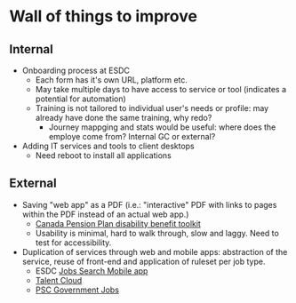 # Wall of things to improve

## Internal 

* Onboarding process at ESDC
  * Each form has it's own URL, platform etc.
  * May take multiple days to have access to service or tool (indicates a potential for automation)
  * Training is not tailored to individual user's needs or profile: may already have done the same training, why redo?
    * Journey mappging and stats would be useful: where does the employe come from? Internal GC or external?
* Adding IT services and tools to client desktops
  * Need reboot to install all applications

## External

* Saving "web app" as a PDF (i.e.: "interactive" PDF with links to pages within the PDF instead of an actual web app.)
  * [Canada Pension Plan disability benefit toolkit](https://www.canada.ca/en/employment-social-development/programs/pension-plan-disability-benefits/reports/toolkit.html)
  * Usability is minimal, hard to walk through, slow and laggy. Need to test for accessibility.
* Duplication of services through web and mobile apps: abstraction of the service, reuse of front-end and application of ruleset per job type.
  * ESDC [Jobs Search Mobile app](https://www.guichetemplois.gc.ca/applicationmobile)
  * [Talent Cloud](https://talent.canada.ca/en)
  * [PSC Government Jobs](https://www.canada.ca/en/services/jobs/opportunities/government.html)
